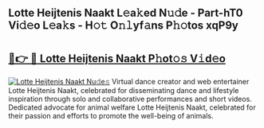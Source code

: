 ## Lotte Heijtenis Naakt L𝚎a𝚔ed N𝚞𝚍e - Part-hT0 Vi𝚍𝚎o L𝚎a𝚔s - H𝚘𝚝 O𝚗𝚕yf𝚊ns P𝚑𝚘tos xqP9y

# <h2><a href="http://kf3xkoj.oniu.top/?m=Lotte+Heijtenis+Naakt">🔗👉 🔴 Lotte Heijtenis Naakt P𝚑ot𝚘𝚜 V𝚒d𝚎o</a></h2>

[![Lotte Heijtenis Naakt Nu𝚍e𝚜](https://i.imgur.com/0qMVB7G.gif)](http://kf3xkoj.oniu.top/?m=Lotte+Heijtenis+Naakt)
Virtual dance creator and web entertainer Lotte Heijtenis Naakt, celebrated for disseminating dance and lifestyle inspiration through solo and collaborative performances and short videos. Dedicated advocate for animal welfare Lotte Heijtenis Naakt, celebrated for their passion and efforts to promote the well-being of animals.  
